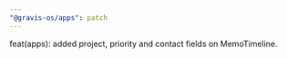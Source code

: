 ```yaml
---
"@gravis-os/apps": patch
---
```


feat(apps): added project, priority and contact fields on MemoTimeline.
